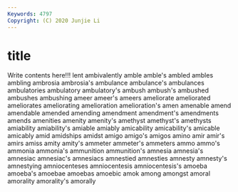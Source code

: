 ```yaml
---
Keywords: 4797
Copyright: (C) 2020 Junjie Li
---
```


# title

Write contents here!!!
lent
ambivalently 
amble 
amble's 
ambled 
ambles 
ambling 
ambrosia 
ambrosia's 
ambulance 
ambulance's
ambulances 
ambulatories 
ambulatory 
ambulatory's 
ambush 
ambush's 
ambushed 
ambushes 
ambushing 
ameer
ameer's 
ameers 
ameliorate 
ameliorated 
ameliorates 
ameliorating 
amelioration 
amelioration's 
amen 
amenable
amend 
amendable 
amended 
amending 
amendment 
amendment's 
amendments 
amends 
amenities 
amenity
amenity's 
amethyst 
amethyst's 
amethysts 
amiability 
amiability's 
amiable 
amiably 
amicability 
amicability's
amicable 
amicably 
amid 
amidships 
amidst 
amigo 
amigo's 
amigos 
amino 
amir
amir's 
amirs 
amiss 
amity 
amity's 
ammeter 
ammeter's 
ammeters 
ammo 
ammo's
ammonia 
ammonia's 
ammunition 
ammunition's 
amnesia 
amnesia's 
amnesiac 
amnesiac's 
amnesiacs 
amnestied
amnesties 
amnesty 
amnesty's 
amnestying 
amniocenteses 
amniocentesis 
amniocentesis's 
amoeba 
amoeba's 
amoebae
amoebas 
amoebic 
amok 
among 
amongst 
amoral 
amorality 
amorality's 
amorally 
